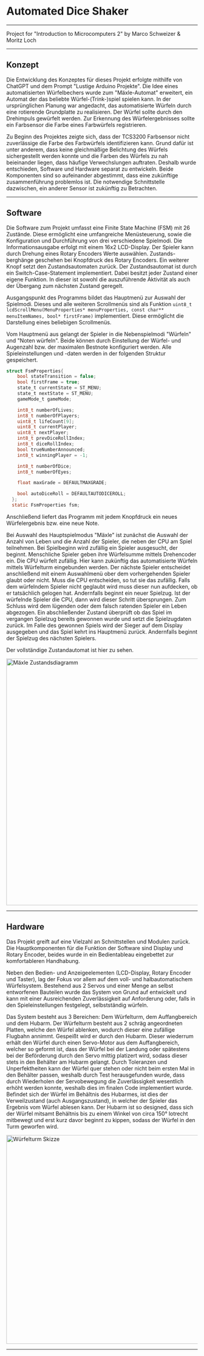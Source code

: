# Automated Dice Shaker

***
Project for "Introduction to Microcomputers 2" by Marco Schweizer & Moritz Loch

***

## Konzept

Die Entwicklung des Konzeptes für dieses Projekt erfolgte mithilfe von ChatGPT und dem Prompt "Lustige Arduino Projekte". Die Idee eines automatisierten Würfelbechers wurde zum "Mäxle-Automat" erweitert, ein Automat der das beliebte Würfel-(Trink-)spiel spielen kann.
In der ursprünglichen Planung war angedacht, das automatisierte Würfeln durch eine rotierende Grundplatte zu realisieren. Der Würfel sollte durch den Drehimpuls gewürfelt werden. Zur Erkennung des Würfelergebnisses sollte ein Farbsensor die Farbe eines Farbwürfels registrieren.

Zu Beginn des Projektes zeigte sich, dass der TCS3200 Farbsensor nicht zuverlässige die Farbe des Farbwürfels identifizieren kann. Grund dafür ist unter anderem, dass keine gleichmäßige Belichtung des Würfels sichergestellt werden konnte und die Farben des Würfels zu nah beieinander liegen, dass häufige Verwechslungen auftraten.
Deshalb wurde entschieden, Software und Hardware separat zu entwickeln. Beide Komponenten sind so aufeinander abgestimmt, dass eine zukünftige zusammenführung problemlos ist. Die notwendige Schnittstelle dazwischen, ein anderer Sensor ist zukünftig zu Betrachten.

***

## Software

Die Software zum Projekt umfasst eine Finite State Machine (FSM) mit 26 Zustände. Diese ermöglicht eine umfangreiche Menüsteuerung, sowie die Konfiguration und Durchführung von drei verschiedene Spielmodi. Die Informationsausgabe erfolgt mit einem 16x2 LCD-Display. Der Spieler kann durch Drehung eines Rotary Encoders Werte auswählen. Zustands-berghänge geschehen bei Knopfdruck des Rotary Encoders. Ein weiterer Knopf setzt den Zustandsautomaten zurück.
Der Zustandsautomat ist durch ein Switch-Case-Statement implementiert. Dabei besitzt jeder Zustand einer eigene Funktion. In dieser ist sowohl die auszuführende Aktivität als auch der Übergang zum nächsten Zustand geregelt.

Ausgangspunkt des Programms bildet das Hauptmenü zur Auswahl der Spielmodi. Dieses und alle weiteren Scrollmenüs sind als Funktion
`uint8_t lcdScrollMenu(MenuProperties* menuProperties, const char** menuItemNames, bool* firstFrame)`
implementiert. Diese ermöglicht die Darstellung eines beliebigen Scrollmenüs.

Vom Hauptmenü aus gelangt der Spieler in die Nebenspielmodi "Würfeln" und "Noten würfeln". Beide können durch Einstellung der Würfel- und Augenzahl bzw. der maximalen Bestnote konfiguriert werden. Alle Spieleinstellungen und -daten werden in der folgenden Struktur gespeichert.

```c
struct FsmProperties{
    bool stateTransition = false;
    bool firstFrame = true;
    state_t currentState = ST_MENU;
    state_t nextState = ST_MENU;
    gameMode_t gameMode;

    int8_t numberOfLives;
    int8_t numberOfPlayers;
    uint8_t lifeCount[9];
    uint8_t currentPlayer;
    uint8_t nextPlayer;
    int8_t prevDiceRollIndex;
    int8_t diceRollIndex;
    bool trueNumberAnnounced;
    int8_t winningPlayer = -1;

    int8_t numberOfDice;
    int8_t numberOfEyes;

    float maxGrade = DEFAULTMAXGRADE;

    bool autoDiceRoll = DEFAULTAUTODICEROLL;
  };
  static FsmProperties fsm;
  ````

Anschließend liefert das Programm mit jedem Knopfdruck ein neues Würfelergebnis bzw. eine neue Note.

Bei Auswahl des Hauptspielmodus "Mäxle" ist zunächst die Auswahl der Anzahl von Leben und die Anzahl der Spieler, die neben der CPU am Spiel teilnehmen. Bei Spielbeginn wird zufällig ein Spieler ausgesucht, der beginnt.
Menschliche Spieler geben ihre Würfelsumme mittels Drehencoder ein. Die CPU würfelt zufällig. Hier kann zukünftig das automatisierte Würfeln mittels Würfelturm eingebunden werden.
Der nächste Spieler entscheidet anschließend mit einem Auswahlmenü ober dem vorhergehenden Spieler glaubt oder nicht. Muss die CPU entscheiden, so tut sie das zufällig. Falls dem würfelndem Spieler nicht geglaubt wird muss dieser nun aufdecken, ob er tatsächlich gelogen hat. Andernfalls beginnt ein neuer Spielzug. Ist der würfelnde Spieler die CPU, dann wird dieser Schritt übersprungen. Zum Schluss wird dem lügenden oder dem falsch ratenden Spieler ein Leben abgezogen.
Ein abschließender Zustand überprüft ob das Spiel im vergangen Spielzug bereits gewonnen wurde und setzt die Spielzugdaten zurück. Im Falle des gewonnen Spiels wird der Sieger auf dem Display ausgegeben und das Spiel kehrt ins Hauptmenü zurück. Andernfalls beginnt der Spielzug des nächsten Spielers.

Der vollständige Zustandautomat ist hier zu sehen.

<img src="doc/Maexle_State_Diagram.png" alt="Mäxle Zustandsdiagramm" width="650"/>

***

## Hardware

Das Projekt greift auf eine Vielzahl an Schnittstellen und Modulen zurück. Die Hauptkomponenten für die Funktion der Software sind Display und Rotary Encoder, beides wurde in ein Bedientableau eingebettet zur komfortableren Handhabung.

Neben den Bedien- und Anzeigeelementen (LCD-Display, Rotary Encoder und Taster), lag der Fokus vor allem auf dem voll- und halbautomatischem Würfelsystem. Bestehend aus 2 Servos und einer Menge an selbst entworfenen Bauteilen wurde das System von Grund auf entwickelt und kann mit einer Ausreichenden Zuverlässigkeit auf Anforderung oder, falls in den Spieleinstellungen festgelegt, selbstständig würfeln.

Das System besteht aus 3 Bereichen: Dem Würfelturm, dem Auffangbereich und dem Hubarm.
Der Würfelturm besteht aus 2 schräg angeordneten Platten, welche den Würfel ablenken, wodurch dieser eine zufällige Flugbahn annimmt. Gespeißt wird er durch den Hubarm. Dieser wiederrum erhält den Würfel durch einen Servo-Motor aus dem Auffangbereich, welcher so geformt ist, dass der Würfel bei der Landung oder spätestens bei der Beförderung durch den Servo mittig platizert wird, sodass dieser stets in den Behälter am Hubarm gelangt. Durch Toleranzen und Unperfektheiten kann der Würfel quer stehen oder nicht beim ersten Mal in den Behälter passen, weshalb durch Test herausgefunden wurde, dass durch Wiederholen der Servobewegung die Zuverlässigkeit wesentlich erhöht werden konnte, weshalb dies im finalen Code implementiert wurde. Befindet sich der Würfel im Behältnis des Hubarmes, ist dies der Verweilzustand (auch Ausgangszustand), in welcher der Spieler das Ergebnis vom Würfel ablesen kann. Der Hubarm ist so designed, dass sich der Würfel mitsamt Behältnis bis zu einem Winkel von circa 150° lotrecht mitbewegt und erst kurz davor beginnt zu kippen, sodass der Würfel in den Turm geworfen wird.

<img src="dice_tower/MCT2_HARDWARE_Skizze.png" alt="Würfelturm Skizze" width="550"/>

***
